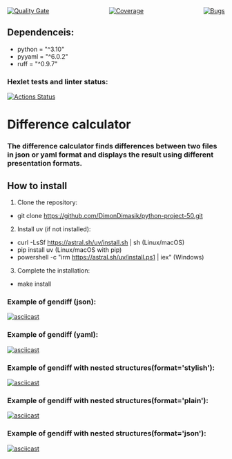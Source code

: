 
<div style="display: flex; justify-content: space-between; align-items: center;">

<!-- Quality Gate -->
<a href="https://sonarcloud.io/summary/new_code?id=DimonDimasik_python-project-50">
  <img src="https://sonarcloud.io/api/project_badges/measure?project=DimonDimasik_python-project-50&metric=alert_status" alt="Quality Gate" />
</a>

<!-- Coverage -->
<a href="https://sonarcloud.io/summary/new_code?id=DimonDimasik_python-project-50">
  <img src="https://sonarcloud.io/api/project_badges/measure?project=DimonDimasik_python-project-50&metric=coverage" alt="Coverage" />
</a>

<!-- Bugs -->
<a href="https://sonarcloud.io/summary/new_code?id=DimonDimasik_python-project-50">
  <img src="https://sonarcloud.io/api/project_badges/measure?project=DimonDimasik_python-project-50&metric=bugs" alt="Bugs" />
</a>

</div>

<!-- HTML for MD, CSS -->

## Dependenceis:
* python = "^3.10"
* pyyaml = "^6.0.2"
* ruff = "^0.9.7"

### Hexlet tests and linter status:
[![Actions Status](https://github.com/DimonDimasik/python-project-50/actions/workflows/hexlet-check.yml/badge.svg)](https://github.com/DimonDimasik/python-project-50/actions)

# Difference calculator

### The difference calculator finds differences between two files in json or yaml format and displays the result using different presentation formats.

## How to install
1) Clone the repository: 
* git clone https://github.com/DimonDimasik/python-project-50.git
2) Install uv (if not installed):
* curl -LsSf https://astral.sh/uv/install.sh | sh (Linux/macOS)
* pip install uv (Linux/macOS with pip)
* powershell -c "irm https://astral.sh/uv/install.ps1 | iex" (Windows)
3) Сomplete the installation:
* make install

### Example of gendiff (json):
[![asciicast](https://asciinema.org/a/RuSg4K1nqHjojE4RdJHIoA4p0.svg)](https://asciinema.org/a/RuSg4K1nqHjojE4RdJHIoA4p0)

### Example of gendiff (yaml):
[![asciicast](https://asciinema.org/a/WvsZrGC05IJkOBMlvhal6GH3T.svg)](https://asciinema.org/a/WvsZrGC05IJkOBMlvhal6GH3T)

### Example of gendiff with nested structures(format='stylish'):
[![asciicast](https://asciinema.org/a/p7R6KKhllxpuRX88SoJHoENGO.svg)](https://asciinema.org/a/p7R6KKhllxpuRX88SoJHoENGO)

### Example of gendiff with nested structures(format='plain'):
[![asciicast](https://asciinema.org/a/3Qjktlf8SuD2d1vvyt8ZhOCjW.svg)](https://asciinema.org/a/3Qjktlf8SuD2d1vvyt8ZhOCjW)

### Example of gendiff with nested structures(format='json'):
[![asciicast](https://asciinema.org/a/lOzOTxXoL8Kv0343JuaS5L3sl.svg)](https://asciinema.org/a/lOzOTxXoL8Kv0343JuaS5L3sl)
